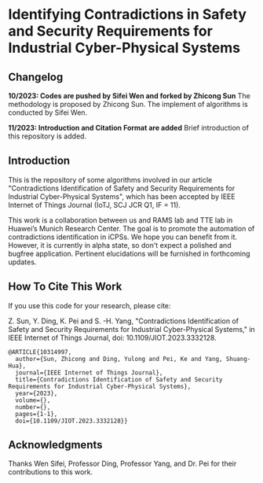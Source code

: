 # Identifying Contradictions in Safety and Security Requirements for Industrial Cyber-Physical Systems

## Changelog

**10/2023: Codes are pushed by Sifei Wen and forked by Zhicong Sun**
The methodology is proposed by Zhicong Sun. The implement of algorithms is conducted by Sifei Wen.

**11/2023: Introduction and Citation Format are added**
Brief introduction of this repository is added.


## Introduction
This is the repository of some algorithms involved in our article "Contradictions Identification of Safety and Security Requirements for Industrial Cyber-Physical Systems", which has been accepted by IEEE Internet of Things Journal (IoTJ, SCJ JCR Q1, IF = 11).

This work is a collaboration between us and RAMS lab and TTE lab in Huawei’s Munich Research Center. The goal is to promote the automation of contradictions identification in iCPSs. We hope you can benefit from it. However, it is currently in alpha state, so don't expect a polished and bugfree application. Pertinent elucidations will be furnished in forthcoming updates. 

## How To Cite This Work
If you use this code for your research, please cite:

Z. Sun, Y. Ding, K. Pei and S. -H. Yang, "Contradictions Identification of Safety and Security Requirements for Industrial Cyber-Physical Systems," in IEEE Internet of Things Journal, doi: 10.1109/JIOT.2023.3332128.

```
@ARTICLE{10314997,
  author={Sun, Zhicong and Ding, Yulong and Pei, Ke and Yang, Shuang-Hua},
  journal={IEEE Internet of Things Journal}, 
  title={Contradictions Identification of Safety and Security Requirements for Industrial Cyber-Physical Systems}, 
  year={2023},
  volume={},
  number={},
  pages={1-1},
  doi={10.1109/JIOT.2023.3332128}}
```

## Acknowledgments
Thanks Wen Sifei, Professor Ding, Professor Yang, and Dr. Pei for their contributions to this work.
